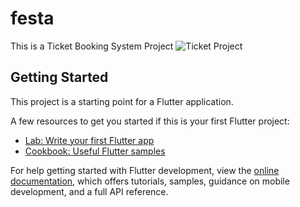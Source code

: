 # festa
This is a Ticket Booking System Project
![Ticket Project](https://github.com/HarshalCreates/Ticket-Project-Flutter/assets/108286838/1bb4b70b-cd76-4df6-9d4c-dbc0a16ca94a)


## Getting Started

This project is a starting point for a Flutter application.

A few resources to get you started if this is your first Flutter project:

- [Lab: Write your first Flutter app](https://docs.flutter.dev/get-started/codelab)
- [Cookbook: Useful Flutter samples](https://docs.flutter.dev/cookbook)

For help getting started with Flutter development, view the
[online documentation](https://docs.flutter.dev/), which offers tutorials,
samples, guidance on mobile development, and a full API reference.
